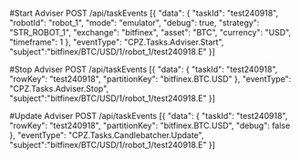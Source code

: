 #Start Adviser
POST /api/taskEvents
[{
  "data": {
  	  "taskId": "test240918",
      "robotId": "robot_1",
      "mode": "emulator",
      "debug": true,
      "strategy": "STR_ROBOT_1",
      "exchange": "bitfinex",
      "asset": "BTC",
      "currency": "USD",
      "timeframe": 1
    },
  "eventType": "CPZ.Tasks.Adviser.Start",
  "subject":"bitfinex/BTC/USD/1/robot_1/test240918.E"
}]

#Stop Adviser
POST /api/taskEvents
[{
  "data": {
  	  "taskId": "test240918",
      "rowKey": "test240918",
      "partitionKey": "bitfinex.BTC.USD"
    },
  "eventType": "CPZ.Tasks.Adviser.Stop",
  "subject":"bitfinex/BTC/USD/1/robot_1/test240918.E"
}]

#Update Adviser
POST /api/taskEvents
[{
  "data": {
  	  "taskId": "test240918",
      "rowKey": "test240918",
      "partitionKey": "bitfinex.BTC.USD",
      "debug": false
    },
  "eventType": "CPZ.Tasks.Candlebatcher.Update",
  "subject":"bitfinex/BTC/USD/1/robot_1/test240918.E"
}]